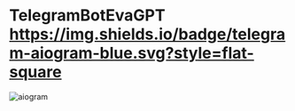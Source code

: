 # TelegramBotEvaGPT https://img.shields.io/badge/telegram-aiogram-blue.svg?style=flat-square

![aiogram](https://img.shields.io/badge/telegram-aiogram-blue.svg?style=flat-square&logo=Windows%2011&logoColor=white)
